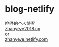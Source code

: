 # blog-netlify
晔晔的个人博客    
[zhanyeye2018.cn](https://zhanyeye2018.cn/)  
or  
[zhanyeye.netlify.com](https://zhanyeye.netlify.com/)

